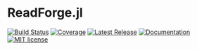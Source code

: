 # ReadForge.jl

[![Build Status](https://github.com/Periareion/ReadForge.jl/actions/workflows/CI.yml/badge.svg?branch=dev)](https://github.com/Periareion/ReadForge.jl/actions/workflows/CI.yml?query=branch%3Adev)
[![Coverage](https://codecov.io/gh/Periareion/ReadForge.jl/branch/dev/graph/badge.svg)](https://codecov.io/gh/Periareion/ReadForge.jl)
[![Latest Release](https://img.shields.io/github/release/Periareion/ReadForge.jl.svg)](https://github.com/Periareion/ReadForge.jl/releases/latest)
[![Documentation](https://img.shields.io/badge/docs-stable-blue.svg)](https://periareion.github.io/ReadForge.jl/dev/)
[![MIT license](https://img.shields.io/badge/license-MIT-green.svg)](https://github.com/Periareion/ReadForge.jl/LICENSE)
